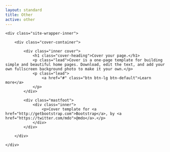 ```yaml
---
layout: standard
title: Other
active: other
---
```

<div class="site-wrapper">

	<div class="site-wrapper-inner">

		<div class="cover-container">

			<div class="inner cover">
				<h1 class="cover-heading">Cover your page.</h1>
				<p class="lead">Cover is a one-page template for building simple and beautiful home pages. Download, edit the text, and add your own fullscreen background photo to make it your own.</p>
				<p class="lead">
					<a href="#" class="btn btn-lg btn-default">Learn more</a>
				</p>
			</div>

			<div class="mastfoot">
				<div class="inner">
					<p>Cover template for <a href="http://getbootstrap.com">Bootstrap</a>, by <a href="https://twitter.com/mdo">@mdo</a>.</p>
				</div>
			</div>

		</div>

	</div>

</div>